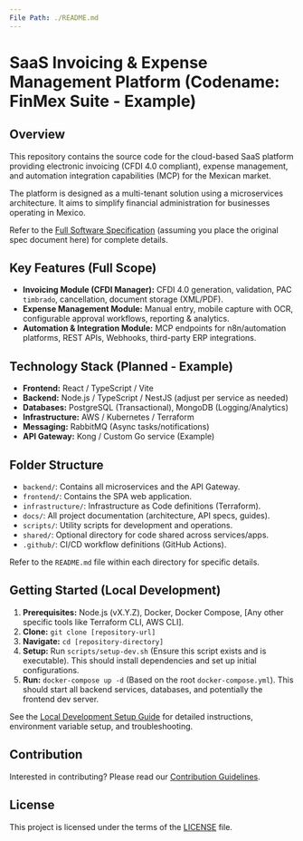 ```yaml
---
File Path: ./README.md
---
```

# SaaS Invoicing & Expense Management Platform (Codename: FinMex Suite - Example)

## Overview

This repository contains the source code for the cloud-based SaaS platform providing electronic invoicing (CFDI 4.0 compliant), expense management, and automation integration capabilities (MCP) for the Mexican market.

The platform is designed as a multi-tenant solution using a microservices architecture. It aims to simplify financial administration for businesses operating in Mexico.

Refer to the [Full Software Specification](./docs/SPECIFICATION.md) (assuming you place the original spec document here) for complete details.

## Key Features (Full Scope)

*   **Invoicing Module (CFDI Manager):** CFDI 4.0 generation, validation, PAC `timbrado`, cancellation, document storage (XML/PDF).
*   **Expense Management Module:** Manual entry, mobile capture with OCR, configurable approval workflows, reporting & analytics.
*   **Automation & Integration Module:** MCP endpoints for n8n/automation platforms, REST APIs, Webhooks, third-party ERP integrations.

## Technology Stack (Planned - Example)

*   **Frontend:** React / TypeScript / Vite
*   **Backend:** Node.js / TypeScript / NestJS (adjust per service as needed)
*   **Databases:** PostgreSQL (Transactional), MongoDB (Logging/Analytics)
*   **Infrastructure:** AWS / Kubernetes / Terraform
*   **Messaging:** RabbitMQ (Async tasks/notifications)
*   **API Gateway:** Kong / Custom Go service (Example)

## Folder Structure

*   `backend/`: Contains all microservices and the API Gateway.
*   `frontend/`: Contains the SPA web application.
*   `infrastructure/`: Infrastructure as Code definitions (Terraform).
*   `docs/`: All project documentation (architecture, API specs, guides).
*   `scripts/`: Utility scripts for development and operations.
*   `shared/`: Optional directory for code shared across services/apps.
*   `.github/`: CI/CD workflow definitions (GitHub Actions).

Refer to the `README.md` file within each directory for specific details.

## Getting Started (Local Development)

1.  **Prerequisites:** Node.js (vX.Y.Z), Docker, Docker Compose, [Any other specific tools like Terraform CLI, AWS CLI].
2.  **Clone:** `git clone [repository-url]`
3.  **Navigate:** `cd [repository-directory]`
4.  **Setup:** Run `scripts/setup-dev.sh` (Ensure this script exists and is executable). This should install dependencies and set up initial configurations.
5.  **Run:** `docker-compose up -d` (Based on the root `docker-compose.yml`). This should start all backend services, databases, and potentially the frontend dev server.

See the [Local Development Setup Guide](./docs/developer-guides/local-setup.md) for detailed instructions, environment variable setup, and troubleshooting.

## Contribution

Interested in contributing? Please read our [Contribution Guidelines](./docs/developer-guides/contribution-guidelines.md).

## License

This project is licensed under the terms of the [LICENSE](./LICENSE) file.

